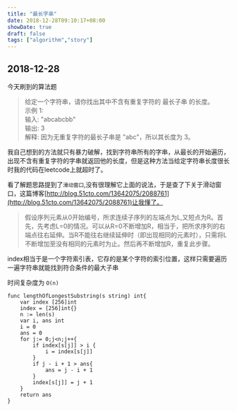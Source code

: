 ```yaml
---
title: "最长字串"
date: 2018-12-28T09:10:17+08:00
showDate: true
draft: false
tags: ["algorithm","story"]
---
```


## 2018-12-28

今天刷到的算法题

>给定一个字符串，请你找出其中不含有重复字符的 最长子串 的长度。
></br>
>示例 1:
></br>
>输入: "abcabcbb"
></br>
>输出: 3
></br>
>解释: 因为无重复字符的最长子串是 "abc"，所以其长度为 3。

我自己想到的方法就只有暴力破解，找到字符串所有的字串，从最长的开始遍历，出现不含有重复字符的字串就返回他的长度，但是这种方法当给定字符串长度很长时我的代码在leetcode上就超时了。

看了解题思路提到了`滑动窗口`,没有很理解它上面的说法，于是查了下关于滑动窗口，这篇博客[http://blog.51cto.com/13642075/2088761](http://blog.51cto.com/13642075/2088761)让我懂了。

>假设序列元素从0开始编号，所求连续子序列的左端点为L,又短点为R。首先，先考虑L=0的情况。可以从R=0不断增加R，相当于，把所求序列的右端点往右延伸。当R不能往右继续延伸时（即出现相同的元素时），只需将L不断增加至没有相同的元素时为止。然后再不断增加R，重复此步骤。

index相当于是一个字符索引表，它存的是某个字符的索引位置，这样只需要遍历一遍字符串就能找到符合条件的最大子串

时间复杂度为 `O(n)`

```golang
func lengthOfLongestSubstring(s string) int{
	var index [256]int
	index = [256]int{}
	n := len(s)
	var i, ans int
	i = 0
	ans = 0
	for j:= 0;j<n;j++{
		if index[s[j]] > i {
			i = index[s[j]]
		}
		if j - i + 1 > ans{
			ans = j - i + 1
		}
		index[s[j]] = j + 1
	}
	return ans
}
```